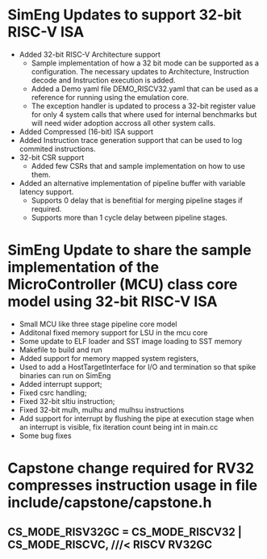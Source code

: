 # SimEng Updates to support 32-bit RISC-V ISA

- Added 32-bit RISC-V Architecture support
  - Sample implementation of how a 32 bit mode can be supported as a configuration. The necessary updates to Architecture, Instruction decode and Instruction execution is added.
  - Added a Demo yaml file DEMO_RISCV32.yaml that can be used as a reference for running using the emulation core.
  - The exception handler is updated to process a 32-bit register value for only 4 system calls that where used for internal benchmarks but will need wider adoption accross all other system calls.
- Added Compressed (16-bit) ISA support
- Added Instruction trace generation support that can be used to log commited instructions. 
- 32-bit CSR support
  - Added few CSRs that and sample implementation on how to use them.
- Added an alternative implementation of pipeline buffer with variable latency support. 
  - Supports 0 delay that is benefitial for merging pipeline stages if required.
  - Supports more than 1 cycle delay between pipeline stages.

# SimEng Update to share the sample implementation of the MicroController (MCU) class core model using 32-bit RISC-V ISA
- Small MCU like three stage pipeline core model
- Additonal fixed memory support for LSU in the mcu core
- Some update to ELF loader and SST image loading to SST memory
- Makefile to build and run
- Added support for memory mapped system registers,
- Used to add a HostTargetInterface for I/O and termination so that spike binaries can run on SimEng
- Added interrupt support;
- Fixed csrc handling;
- Fixed 32-bit sltiu instruction;
- Fixed 32-bit mulh, mulhu and mulhsu instructions
- Add support for interrupt by flushing the pipe at execution stage when an interrupt is visible, fix iteration count being int in main.cc
- Some bug fixes

# Capstone change required for RV32 compresses instruction usage in file include/capstone/capstone.h
CS_MODE_RISV32GC = CS_MODE_RISCV32 | CS_MODE_RISCVC, ///< RISCV RV32GC
- 
